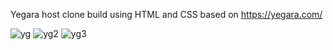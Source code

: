 Yegara host clone
build using HTML and CSS
based on https://yegara.com/

![yg](https://user-images.githubusercontent.com/96838769/221403052-71e00b2b-f947-4632-9228-8f109b426eb0.png)
![yg2](https://user-images.githubusercontent.com/96838769/221403058-d9d05d0a-76ff-4af7-9e0b-8b98b8e9bbb5.png)
![yg3](https://user-images.githubusercontent.com/96838769/221403059-b6604abe-2601-4006-beb1-195dff384a43.png)
